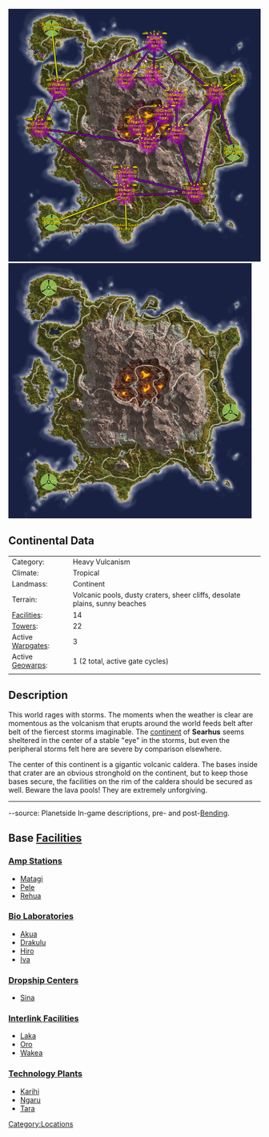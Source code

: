 ![](images/SearhusMap.jpg "fig:SearhusMap.jpg")
![](images/Searhus_Terrain.jpg "fig:Searhus_Terrain.jpg")

## Continental Data

|                                             |                                                                             |
| ------------------------------------------- | --------------------------------------------------------------------------- |
| Category:                                   | Heavy Vulcanism                                                             |
| Climate:                                    | Tropical                                                                    |
| Landmass:                                   | Continent                                                                   |
| Terrain:                                    | Volcanic pools, dusty craters, sheer cliffs, desolate plains, sunny beaches |
| [Facilities](Facilities.md "wikilink"):     | 14                                                                          |
| [Towers](Tower.md "wikilink"):              | 22                                                                          |
| Active [Warpgates](Warpgate.md "wikilink"): | 3                                                                           |
| Active [Geowarps](Geowarp.md "wikilink"):   | 1 (2 total, active gate cycles)                                             |
|                                             |                                                                             |

## Description

This world rages with storms. The moments when the weather is clear are
momentous as the volcanism that erupts around the world feeds belt after
belt of the fiercest storms imaginable. The
[continent](continent.md "wikilink") of **Searhus** seems sheltered in the
center of a stable "eye" in the storms, but even the peripheral storms
felt here are severe by comparison elsewhere.

The center of this continent is a gigantic volcanic caldera. The bases
inside that crater are an obvious stronghold on the continent, but to
keep those bases secure, the facilities on the rim of the caldera should
be secured as well. Beware the lava pools! They are extremely
unforgiving.

---

--source: Planetside In-game descriptions, pre- and
post-[Bending](Bending.md "wikilink").

## Base [Facilities](Facilities.md "wikilink")

### [Amp Stations](Amp_Station.md "wikilink")

- [Matagi](Matagi.md "wikilink")
- [Pele](Pele.md "wikilink")
- [Rehua](Rehua.md "wikilink")

### [Bio Laboratories](Bio_Laboratories.md "wikilink")

- [Akua](Akua.md "wikilink")
- [Drakulu](Drakulu.md "wikilink")
- [Hiro](Hiro.md "wikilink")
- [Iva](Iva.md "wikilink")

### [Dropship Centers](Dropship_Center.md "wikilink")

- [Sina](Sina.md "wikilink")

### [Interlink Facilities](Interlink_Facilities.md "wikilink")

- [Laka](Laka.md "wikilink")
- [Oro](Oro.md "wikilink")
- [Wakea](Wakea.md "wikilink")

### [Technology Plants](Technology_Plant.md "wikilink")

- [Karihi](Karihi.md "wikilink")
- [Ngaru](Ngaru.md "wikilink")
- [Tara](Tara.md "wikilink")

[Category:Locations](Category:Locations.md "wikilink")
